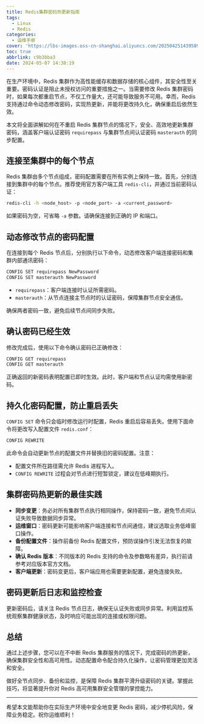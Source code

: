 ```yaml
---
title: Redis集群密码热更新指南
tags:
  - Linux
  - Redis
categories:
  - 运维手册
cover: 'https://lbs-images.oss-cn-shanghai.aliyuncs.com/20250425143958978.png'
toc: true
abbrlink: c9b3bba3
date: 2024-05-07 14:38:19
---
```


在生产环境中，Redis 集群作为高性能缓存和数据存储的核心组件，其安全性至关重要。密码认证是阻止未授权访问的重要措施之一。当需要修改 Redis 集群密码时，如果每次都重启节点，不仅工作量大，还可能导致服务不可用。幸而，Redis 支持通过命令动态修改密码，实现热更新，并能将更改持久化，确保重启后依然生效。

本文将全面讲解如何在不重启 Redis 集群节点的情况下，安全、高效地更新集群密码，涵盖客户端认证密码 `requirepass` 与集群节点间认证密码 `masterauth` 的同步配置。

<!-- more -->

## 连接至集群中的每个节点

Redis 集群由多个节点组成，密码配置需要在所有实例上保持一致。首先，分别连接到集群中的每个节点。推荐使用官方客户端工具 `redis-cli`，并通过当前密码认证：

```bash
redis-cli -h <node_host> -p <node_port> -a <current_password>
```

如果密码为空，可省略 `-a` 参数。请确保连接到正确的 IP 和端口。

## 动态修改节点的密码配置

在连接到每个 Redis 节点后，分别执行以下命令，动态修改客户端连接密码和集群内部通讯密码：

```bash
CONFIG SET requirepass NewPassword
CONFIG SET masterauth NewPassword
```

- `requirepass`：客户端连接时认证所需密码。
- `masterauth`：从节点连接主节点时的认证密码，保障集群节点安全通信。

确保两者密码一致，避免后续节点间同步失败。

## 确认密码已经生效

修改完成后，使用以下命令确认密码已正确修改：

```bash
CONFIG GET requirepass
CONFIG GET masterauth
```

正确返回的新密码表明配置已即时生效。此时，客户端和节点认证均需使用新密码。

## 持久化密码配置，防止重启丢失

`CONFIG SET` 命令只会临时修改运行时配置，Redis 重启后容易丢失。使用下面命令将更改写入配置文件 `redis.conf`：

```bash
CONFIG REWRITE
```

此命令会自动更新节点的配置文件并替换旧的密码配置。注意：

- 配置文件所在路径需允许 Redis 进程写入。
- `CONFIG REWRITE` 过程会对节点进行短暂锁定，建议在低峰期执行。

## 集群密码热更新的最佳实践

- **同步变更**：务必对所有集群节点执行相同操作，保持密码一致，避免节点间认证失败导致数据同步异常。
- **运维窗口**：密码更新可能影响客户端连接和节点间通信，建议选取业务低峰窗口操作。
- **备份配置文件**：操作前备份 Redis 配置文件，预防误操作引发无法恢复的故障。
- **确认 Redis 版本**：不同版本的 Redis 支持的命令及参数略有差异，执行前请参考对应版本官方文档。
- **客户端更新**：密码变更后，客户端应用也需要更新配置，避免连接失败。

## 密码更新后日志和监控检查

更新密码后，请关注 Redis 节点日志，确保无认证失败或同步异常。利用监控系统观察集群健康状态，及时响应可能出现的连接或权限问题。

## 总结

通过上述步骤，您可以在不中断 Redis 集群服务的情况下，完成密码的热更新，确保集群安全性和高可用性。动态配置命令配合持久化操作，让密码管理更加灵活和安全。

做好全节点同步、备份和监控，是保障 Redis 集群平滑升级密码的关键。掌握此技巧，将显著提升你对 Redis 高可用集群安全管理的掌控能力。

---

希望本文能帮助你在实际生产环境中安全地变更 Redis 密码，减少停机风险，保障业务稳定。祝你运维顺利！